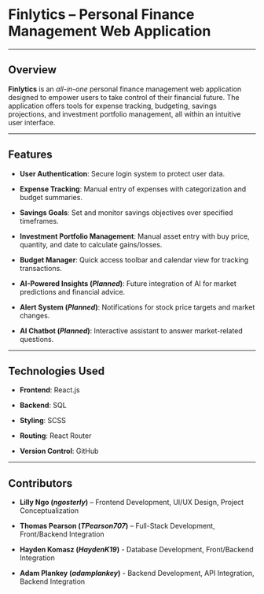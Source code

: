 # Finlytics – Personal Finance Management Web Application

---

## Overview
**Finlytics** is an _all-in-one_ personal finance management web application designed to empower users to take control of their financial future. The application offers tools for expense tracking, budgeting, savings projections, and investment portfolio management, all within an intuitive user interface.

---

## Features
- **User Authentication**: Secure login system to protect user data.

- **Expense Tracking**: Manual entry of expenses with categorization and budget summaries.

- **Savings Goals**: Set and monitor savings objectives over specified timeframes.

- **Investment Portfolio Management**: Manual asset entry with buy price, quantity, and date to calculate gains/losses.

- **Budget Manager**: Quick access toolbar and calendar view for tracking transactions.

- **AI-Powered Insights (_Planned_)**: Future integration of AI for market predictions and financial advice.

- **Alert System (_Planned_)**: Notifications for stock price targets and market changes.

- **AI Chatbot (_Planned_)**: Interactive assistant to answer market-related questions.

---

## Technologies Used
- **Frontend**: React.js

- **Backend**: SQL

- **Styling**: SCSS

- **Routing**: React Router

- **Version Control**: GitHub

---

## Contributors
- **Lilly Ngo (_ngosterly_)** – Frontend Development, UI/UX Design, Project Conceptualization

- **Thomas Pearson (_TPearson707_)** – Full-Stack Development, Front/Backend Integration

- **Hayden Komasz (_HaydenK19_)** - Database Development, Front/Backend Integration

- **Adam Plankey (_adamplankey_)** - Backend Development, API Integration, Backend Integration


